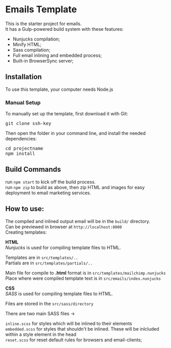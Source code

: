 <h1>Emails Template</h1>

This is the starter project for emails. <br>
It has a Gulp-powered build system with these features:

*  Nunjucks compilation;
*  Minify HTML;
*  Sass compilation;
*  Full email inlining and embedded process;
*  Built-in BrowserSync server;


<h2>Installation</h2>
To use this template, your computer needs Node.js


<h3>Manual Setup</h3>

To manually set up the template, first download it with Git:

<pre>git clone ssh-key</pre>

Then open the folder in your command line, and install the needed dependencies:

<pre>
cd projectname
npm install
</pre>


<h2>Build Commands</h2>
run <code>npm start</code> to kick off the build process. <br>
run <code>npm zip</code> to build as above, then zip HTML and images for easy deployment to email marketing services.


<h2>How to use:</h2>


The compiled and inlined output email will be in the <code>build/</code> directory. <br> 
Can be previewed in browser at `http://localhost:8000` <br>
Creating templates:

**HTML** <br>
*Nunjucks* is used for compiling template files to HTML.

Templates are in <code>src/templates/.. </code> <br>
Partials  are in <code>src/templates/partials/.. </code> <br>

Main file for compile to **.html** format is in <code>src/templates/mailchimp.nunjucks</code> <br>
Place where were compiled template text is in <code>src/emails/index.nunjucks</code>


**CSS** <br>
*SASS* is used for compiling template files to HTML.

Files are stored in the <code>src/sass/directory</code>

There are two main SASS files ->

<code>inline.scss</code> for styles which will be inlined to their elements <br>
<code>embedded.scss</code> for styles that shouldn't be inlined. These will be inlcluded within a style element in the head <br>
<code>reset.scss</code> for reset default rules for browsers and email-clients;
